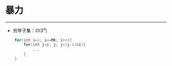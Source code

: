 # 暴力

----

- 穷举子集：$O(3^n)$

```c++
    for(int i=1; i<=MK; i++){
        for(int j=i; j; j=(j-1)&i){
            ...
        }
    }
```

